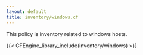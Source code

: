 ```yaml
---
layout: default
title: inventory/windows.cf
---
```


This policy is inventory related to windows hosts.

{{< CFEngine_library_include(inventory/windows) >}}
